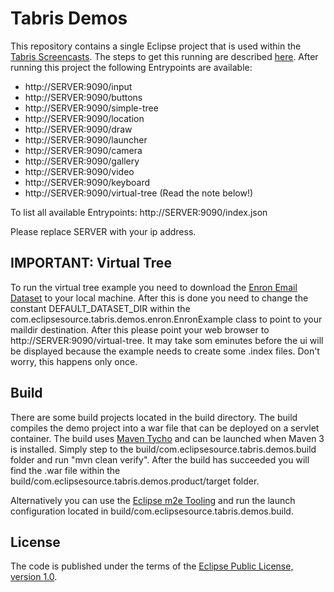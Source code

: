 Tabris Demos
============

This repository contains a single Eclipse project that is used within the [Tabris Screencasts](http://developer.eclipsesource.com/tabris/demos/). The steps to get this running are described [here](http://developer.eclipsesource.com/tabris/docs/getting-started/). After running this project the following Entrypoints are available:

* http://SERVER:9090/input
* http://SERVER:9090/buttons
* http://SERVER:9090/simple-tree 
* http://SERVER:9090/location
* http://SERVER:9090/draw
* http://SERVER:9090/launcher
* http://SERVER:9090/camera
* http://SERVER:9090/gallery
* http://SERVER:9090/video
* http://SERVER:9090/keyboard 
* http://SERVER:9090/virtual-tree (Read the note below!)

To list all available Entrypoints: http://SERVER:9090/index.json

Please replace SERVER with your ip address.

IMPORTANT: Virtual Tree
-----------------------
To run the virtual tree example you need to download the [Enron Email Dataset](http://www.cs.cmu.edu/~enron/) 
to your local machine. After this is done you need to change the constant DEFAULT_DATASET_DIR within the 
com.eclipsesource.tabris.demos.enron.EnronExample class to point to your maildir destination.
After this please point your web browser to http://SERVER:9090/virtual-tree. It may take som eminutes before
the ui will be displayed because the example needs to create some .index files. Don't worry, this happens only once.  

Build
-----
There are some build projects located in the build directory. The build compiles the demo project into a war file that can be deployed
on a servlet container. The build uses [Maven Tycho](http://eclipse.org/tycho/) and can be launched when Maven 3 is installed. Simply step to the build/com.eclipsesource.tabris.demos.build folder and run "mvn clean verify". After the build has succeeded you will find the .war file within the build/com.eclipsesource.tabris.demos.product/target folder. 

Alternatively you can use the [Eclipse m2e Tooling](http://eclipse.org/m2e/) and run the launch configuration located in build/com.eclipsesource.tabris.demos.build.

License
-------
The code is published under the terms of the [Eclipse Public License, version 1.0](http://www.eclipse.org/legal/epl-v10.html).
